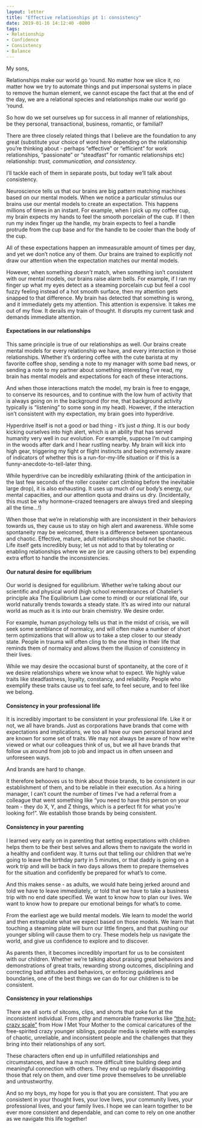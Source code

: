 ```yaml
---
layout: letter
title: "Effective relationships pt 1: consistency"
date: 2019-01-16 14:12:40 -0800
tags:
- Relationship
- Confidence
- Consistency
- Balance
---
```

My sons,

Relationships make our world go ‘round. No matter how we slice it, no matter how we try to automate things and put impersonal systems in place to remove the human element, we cannot escape the fact that at the end of the day, we are a relational species and relationships make our world go ‘round.

So how do we set ourselves up for success in all manner of relationships, be they personal, transactional, business, romantic, or familial?

There are three closely related things that I believe are the foundation to any great (substitute your choice of word here depending on the relationship you’re thinking about - perhaps “effective” or “efficient” for work relationships, “passionate” or “steadfast” for romantic relationships etc) relationship: *trust, communication, and consistency*.

I’ll tackle each of them in separate posts, but today we’ll talk about consistency.

Neuroscience tells us that our brains are big pattern matching machines based on our mental models. When we notice a particular stimulus our brains use our mental models to create an expectation. This happens millions of times in an instant. For example, when I pick up my coffee cup, my brain expects my hands to feel the smooth porcelain of the cup. If I then run my index finger up the handle, my brain expects to feel a handle protrude from the cup base and for the handle to be cooler than the body of the cup.

All of these expectations happen an immeasurable amount of times per day, and yet we don’t notice any of them. Our brains are trained to explicitly not draw our attention when the expectation matches our mental models.

However, when something *doesn’t* match, when something isn’t consistent with our mental models, our brains raise alarm bells. For example, if I ran my finger up what my eyes detect as a steaming porcelain cup but feel a cool fuzzy feeling instead of a hot smooth surface, then my attention gets snapped to that difference. My brain has detected that something is wrong, and it immediately gets my attention. This attention is expensive. It takes me out of my flow. It derails my train of thought. It disrupts my current task and demands immediate attention.

#### Expectations in our relationships
This same principle is true of our relationships as well. Our brains create mental models for every relationship we have, and every interaction in those relationships. Whether it’s ordering coffee with the cute barista at my favorite coffee shop, sending a note to my manager with some bad news, or sending a note to my partner about something interesting I’ve read, my brain has mental models and expectations for each of these interactions.

And when those interactions match the model, my brain is free to engage, to conserve its resources, and to continue with the low hum of activity that is always going on in the background (for me, that background activity typically is “listening” to some song in my head). However, if the interaction isn’t consistent with my expectation, my brain goes into hyperdrive.

Hyperdrive itself is not a good or bad thing - it’s just *a thing*. It is our body kicking ourselves into high alert, which is an ability that has served humanity very well in our evolution. For example, suppose I’m out camping in the woods after dark and I hear rustling nearby. My brain will kick into high gear, triggering my fight or flight instincts and being extremely aware of indicators of whether this is a run-for-my-life situation or if this is a funny-anecdote-to-tell-later thing.

While hyperdrive can be incredibly exhilarating (think of the anticipation in the last few seconds of the roller coaster cart climbing before the inevitable large drop), it is also exhausting. It uses up much of our body’s energy, our mental capacities, and our attention quota and drains us dry. (Incidentally, this must be why hormone-crazed teenagers are always tired and sleeping all the time…!)

When those that we’re in relationship with are inconsistent in their behaviors towards us, they cause us to stay on high alert and awareness. While some spontaneity may be welcomed, there is a difference between spontaneous and chaotic. Effective, mature, adult relationships should not be chaotic. Life itself gets incredibly busy; let us not add to that by tolerating or enabling relationships where we are (or are causing others to be) expending extra effort to handle the inconsistencies.

#### Our natural desire for equilibrium
Our world is designed for equilibrium. Whether we’re talking about our scientific and physical world (high school remembrances of Chatelier’s principle aka The Equilibrium Law come to mind) or our relational life, our world naturally trends towards a steady state. It’s as wired into our natural world as much as it is into our brain chemistry. We desire order.

For example, human psychology tells us that in the midst of crisis, we will seek some semblance of normalcy, and will often make a number of short term optimizations that will allow us to take a step closer to our steady state. People in trauma will often cling to the one thing in their life that reminds them of normalcy and allows them the illusion of consistency in their lives.

While we may desire the occasional burst of spontaneity, at the core of it we desire relationships where we know what to expect. We highly value traits like steadfastness, loyalty, constancy, and reliability. People who exemplify these traits cause us to feel safe, to feel secure, and to feel like we belong.

#### Consistency in your professional life
It is incredibly important to be consistent in your professional life. Like it or not, we all have brands. Just as corporations have brands that come with expectations and implications, we too all have our own personal brand and are known for some set of traits. We may not always be aware of how we’re viewed or what our colleagues think of us, but we all have brands that follow us around from job to job and impact us in often unseen and unforeseen ways.

And brands are hard to change.

It therefore behooves us to think about those brands, to be consistent in our establishment of them, and to be reliable in their execution. As a hiring manager, I can’t count the number of times I’ve had a referral from a colleague that went something like “you need to have this person on your team - they do X, Y, and Z things, which is a perfect fit for what you’re looking for!”. We establish those brands by being consistent.

#### Consistency in your parenting
I learned very early on in parenting that setting expectations with children helps them to be their best selves and allows them to navigate the world in a healthy and confident way. It turns out that telling our children that we’re going to leave the birthday party in 5 minutes, or that daddy is going on a work trip and will be back in two days allows them to prepare themselves for the situation and confidently be prepared for what’s to come.

And this makes sense - as adults, we would hate being jerked around and told we have to leave immediately, or told that we have to take a business trip with no end date specified. We want to know how to plan our lives. We want to know how to prepare our emotional beings for what’s to come.

From the earliest age we build mental models. We learn to model the world and then extrapolate what we expect based on those models. We learn that touching a steaming plate will burn our little fingers, and that pushing our younger sibling will cause them to cry. These models help us navigate the world, and give us confidence to explore and to discover.

As parents then, it becomes incredibly important for us to be consistent with our children. Whether we’re talking about praising great behaviors and demonstrations of great traits, rewarding strong outcomes, disciplining and correcting bad attitudes and behaviors, or enforcing guidelines and boundaries, one of the best things we can do for our children is to be consistent.

#### Consistency in your relationships
There are all sorts of sitcoms, clips, and shorts that poke fun at the inconsistent individual. From pithy and memorable frameworks like [“the hot-crazy scale”](https://www.youtube.com/watch?v=5zADosF3XoQ) from How I Met Your Mother to the comical caricatures of the free-spirited crazy younger siblings, popular media is replete with examples of chaotic, unreliable, and inconsistent people and the challenges that they bring into their relationships of any sort.

These characters often end up in unfulfilled relationships and circumstances, and have a much more difficult time building deep and meaningful connection with others. They end up regularly disappointing those that rely on them, and over time prove themselves to be unreliable and untrustworthy.

And so my boys, my hope for you is that you are consistent. That you are consistent in your thought lives, your love lives, your community lives, your professional lives, and your family lives. I hope we can learn together to be ever more consistent and dependable, and can come to rely on one another as we navigate this life together!
